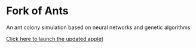 Fork of Ants
============

An ant colony simulation based on neural networks and genetic algorithms

<a href="http://shadowcreator.github.io/ants/">Click here to launch the updated applet</a> 
